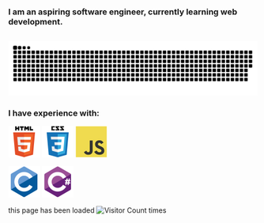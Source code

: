 <!--### Hi there 👋;-->
### I am an aspiring software engineer, currently learning web development.

<!--
**nikoProg/nikoProg** is a ✨ _special_ ✨ repository because its `README.md` (this file) appears on your GitHub profile.

Here are some ideas to get you started:

- 🔭 I’m currently working on ...
- 🌱 I’m currently learning ...
- 👯 I’m looking to collaborate on ...
- 🤔 I’m looking for help with ...
- 💬 Ask me about ...
- 📫 How to reach me: ...
- 😄 Pronouns: ...
- ⚡ Fun fact: ...
-->
  ##
 
<div> 
 
 ![Snake animation](https://github.com/nikoProg/nikoProg/blob/output/github-snake-dark.svg)
</div>

<h3 align="left">I have experience with:</h3>
<p>
        <a href="https://www.w3.org/html/" target="_blank" rel="noreferrer"><img
                src="https://raw.githubusercontent.com/devicons/devicon/master/icons/html5/html5-original-wordmark.svg"
                alt="html5" width="64" height="64"></a>
        <a href="https://www.w3schools.com/css/" target="_blank" rel="noreferrer"><img
                src="https://raw.githubusercontent.com/devicons/devicon/master/icons/css3/css3-original-wordmark.svg"
                alt="css3" width="64" height="64"></a> 
        <a href=" https://developer.mozilla.org/en-US/docs/Web/JavaScript" target="_blank" rel="noreferrer"><img
                src="https://raw.githubusercontent.com/devicons/devicon/master/icons/javascript/javascript-original.svg"
                alt="javascript" width="64" height="64"></a>
</p>
<p>
        <a href=" https://en.wikipedia.org/wiki/C_(programming_language)" target="_blank" rel="noreferrer"><img
                src="https://raw.githubusercontent.com/devicons/devicon/1119b9f84c0290e0f0b38982099a2bd027a48bf1/icons/c/c-original.svg"
                alt="ANSI C" width="64" height="64"></a>
        <a href="https://dotnet.microsoft.com/en-us/languages/csharp" target="_blank" rel="noreferrer"><img
                src="https://raw.githubusercontent.com/devicons/devicon/1119b9f84c0290e0f0b38982099a2bd027a48bf1/icons/csharp/csharp-original.svg"
                alt="C#" width="64" height="64"></a>
</p>


this page has been loaded ![Visitor Count](https://profile-counter.glitch.me/nikoProg/count.svg) times


